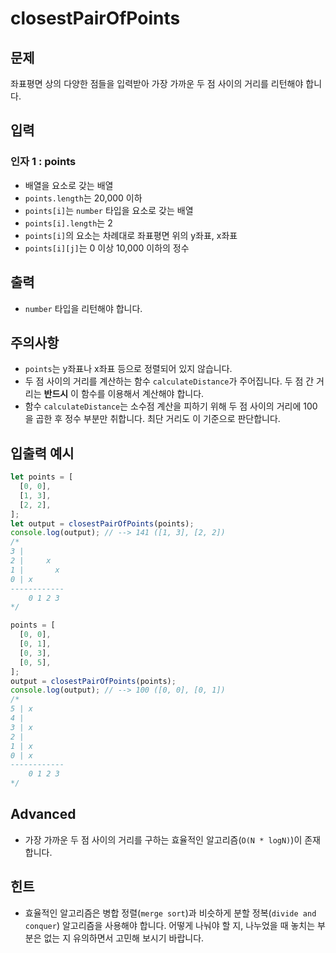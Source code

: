 # closestPairOfPoints

## 문제

좌표평면 상의 다양한 점들을 입력받아 가장 가까운 두 점 사이의 거리를 리턴해야 합니다.

## 입력

### 인자 1 : points

- 배열을 요소로 갖는 배열
- `points.length`는 20,000 이하
- `points[i]`는 `number` 타입을 요소로 갖는 배열
- `points[i].length`는 2
- `points[i]`의 요소는 차례대로 좌표평면 위의 y좌표, x좌표
- `points[i][j]`는 0 이상 10,000 이하의 정수

## 출력

- `number` 타입을 리턴해야 합니다.

## 주의사항

- `points`는 y좌표나 x좌표 등으로 정렬되어 있지 않습니다.
- 두 점 사이의 거리를 계산하는 함수 `calculateDistance`가 주어집니다. 두 점 간 거리는 **반드시** 이 함수를 이용해서 계산해야 합니다.
- 함수 `calculateDistance`는 소수점 계산을 피하기 위해 두 점 사이의 거리에 100을 곱한 후 정수 부분만 취합니다. 최단 거리도 이 기준으로 판단합니다.

## 입출력 예시

```javascript
let points = [
  [0, 0],
  [1, 3],
  [2, 2],
];
let output = closestPairOfPoints(points);
console.log(output); // --> 141 ([1, 3], [2, 2])
/*
3 | 
2 |     x
1 |       x
0 | x 
------------
    0 1 2 3 
*/

points = [
  [0, 0],
  [0, 1],
  [0, 3],
  [0, 5],
];
output = closestPairOfPoints(points);
console.log(output); // --> 100 ([0, 0], [0, 1])
/*
5 | x
4 | 
3 | x
2 |     
1 | x     
0 | x 
------------
    0 1 2 3 
*/
```

## Advanced

- 가장 가까운 두 점 사이의 거리를 구하는 효율적인 알고리즘(`O(N * logN)`)이 존재합니다.

## 힌트

- 효율적인 알고리즘은 병합 정렬(`merge sort`)과 비슷하게 분할 정복(`divide and conquer`) 알고리즘을 사용해야 합니다. 어떻게 나눠야 할 지, 나누었을 때 놓치는 부분은 없는 지 유의하면서 고민해 보시기 바랍니다.
